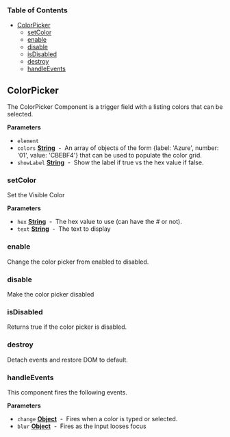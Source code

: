 <!-- Generated by documentation.js. Update this documentation by updating the source code. -->

### Table of Contents

-   [ColorPicker](#colorpicker)
    -   [setColor](#setcolor)
    -   [enable](#enable)
    -   [disable](#disable)
    -   [isDisabled](#isdisabled)
    -   [destroy](#destroy)
    -   [handleEvents](#handleevents)

## ColorPicker

The ColorPicker Component is a trigger field with a listing colors that can be selected.

**Parameters**

-   `element`  
-   `colors` **[String](https://developer.mozilla.org/en-US/docs/Web/JavaScript/Reference/Global_Objects/String)**  -  An array of objects of the form {label: 'Azure', number: '01', value: 'CBEBF4'} that can be used to populate the color grid.
-   `showLabel` **[String](https://developer.mozilla.org/en-US/docs/Web/JavaScript/Reference/Global_Objects/String)**  -  Show the label if true vs the hex value if false.

### setColor

Set the Visible Color

**Parameters**

-   `hex` **[String](https://developer.mozilla.org/en-US/docs/Web/JavaScript/Reference/Global_Objects/String)**  -  The hex value to use (can have the # or not).
-   `text` **[String](https://developer.mozilla.org/en-US/docs/Web/JavaScript/Reference/Global_Objects/String)**  -  The text to display

### enable

Change the color picker from enabled to disabled.

### disable

Make the color picker disabled

### isDisabled

Returns true if the color picker is disabled.

### destroy

Detach events and restore DOM to default.

### handleEvents

This component fires the following events.

**Parameters**

-   `change` **[Object](https://developer.mozilla.org/en-US/docs/Web/JavaScript/Reference/Global_Objects/Object)**  -  Fires when a color is typed or selected.
-   `blur` **[Object](https://developer.mozilla.org/en-US/docs/Web/JavaScript/Reference/Global_Objects/Object)**  -  Fires as the input looses focus
